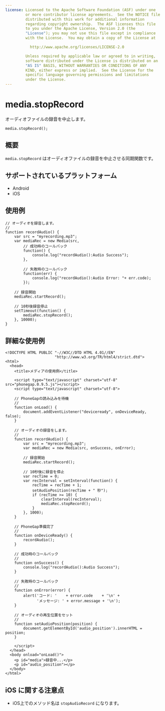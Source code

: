 ```yaml
---
license: Licensed to the Apache Software Foundation (ASF) under one
         or more contributor license agreements.  See the NOTICE file
         distributed with this work for additional information
         regarding copyright ownership.  The ASF licenses this file
         to you under the Apache License, Version 2.0 (the
         "License"); you may not use this file except in compliance
         with the License.  You may obtain a copy of the License at

           http://www.apache.org/licenses/LICENSE-2.0

         Unless required by applicable law or agreed to in writing,
         software distributed under the License is distributed on an
         "AS IS" BASIS, WITHOUT WARRANTIES OR CONDITIONS OF ANY
         KIND, either express or implied.  See the License for the
         specific language governing permissions and limitations
         under the License.
---
```


media.stopRecord
================
オーディオファイルの録音を中止します。


    media.stopRecord();


概要
-----------
 `media.stopRecord` はオーディオファイルの録音を中止させる同期関数です。


サポートされているプラットフォーム
-------------------

- Android
- iOS

使用例
-------------

    // オーディオを録音します。
    // 
    function recordAudio() {
        var src = "myrecording.mp3";
        var mediaRec = new Media(src,
            // 成功時のコールバック
            function() {
                console.log("recordAudio():Audio Success");
            },
            
            // 失敗時のコールバック
            function(err) {
                console.log("recordAudio():Audio Error: "+ err.code);
            });

        // 録音開始
        mediaRec.startRecord();

        // 10秒後録音停止
        setTimeout(function() {
            mediaRec.stopRecord();
        }, 10000);
    }


詳細な使用例
------------

    <!DOCTYPE HTML PUBLIC "-//W3C//DTD HTML 4.01//EN"
                          "http://www.w3.org/TR/html4/strict.dtd">
    <html>
      <head>
        <title>メディアの使用例</title>

        <script type="text/javascript" charset="utf-8" src="phonegap.0.9.5.js"></script>
        <script type="text/javascript" charset="utf-8">

        // PhoneGapの読み込みを待機
        //
        function onLoad() {
            document.addEventListener("deviceready", onDeviceReady, false);
        }

        // オーディオの録音をします。
        // 
        function recordAudio() {
            var src = "myrecording.mp3";
            var mediaRec = new Media(src, onSuccess, onError);

            // 録音開始
            mediaRec.startRecord();

            // 10秒後に録音を停止
            var recTime = 0;
            var recInterval = setInterval(function() {
                recTime = recTime + 1;
                setAudioPosition(recTime + " 秒");
                if (recTime >= 10) {
                    clearInterval(recInterval);
                    mediaRec.stopRecord();
                }
            }, 1000);
        }

        // PhoneGap準備完了
        //
        function onDeviceReady() {
            recordAudio();
        }
    
        // 成功時のコールバック
        //
        function onSuccess() {
            console.log("recordAudio():Audio Success");
        }
    
        // 失敗時のコールバック
        //
        function onError(error) {
            alert('コード: '    + error.code    + '\n' + 
                  'メッセージ: ' + error.message + '\n');
        }

        // オーディオの再生位置をセット
        // 
        function setAudioPosition(position) {
            document.getElementById('audio_position').innerHTML = position;
        }

        </script>
      </head>
      <body onload="onLoad()">
        <p id="media">録音中...</p>
        <p id="audio_position"></p>
      </body>
    </html>

iOS に関する注意点
----------

- iOS上でのメソッド名は `stopAudioRecord` になります。
